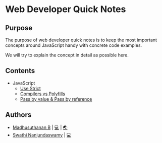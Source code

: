 Web Developer Quick Notes
=============================

## Purpose
The purpose of web developer quick notes is to keep the most
important concepts around JavaScript handy with concrete code examples.

We will try to explain the concept in detail as possible here.

## Contents
- JavaScript
    - [Use Strict](JavaScript/use-strict.md)
    - [Compilers vs Polyfills](JavaScript/compilations-vs-polyfilling.md)
    - [Pass by value & Pass by reference](JavaScript/pass-by-value-and-pass-by-reference.md)

## Authors

- [Madhusuthanan B](https://www.linkedin.com/in/madhusuthanan-b/) | [💻](https://github.com/Madhusuthanan-B/developer-notes.io/commits?author=Madhusuthanan-B) | [🌏](https://fooapp.site/#/about)
- [Swathi Nanjundaswamy](https://www.linkedin.com/in/swathi-nanjundaswamy-79561b157/) | [💻](https://github.com/Madhusuthanan-B/developer-notes.io/commits?author=swathiswamy)

